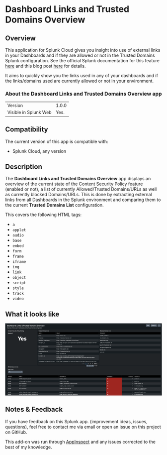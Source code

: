 # Dashboard Links and Trusted Domains Overview

## Overview

This application for Splunk Cloud gives you insight into use of external links in your Dashboards and if they are allowed or not in the Trusted Domains Splunk configuration.  See the official Splunk documentation for this feature [here](https://docs.splunk.com/Documentation/SplunkCloud/latest/Admin/ConfigureDashboardsTrustedDomains) and this blog post [here](https://www.splunk.com/en_us/blog/platform/improving-security-updates-to-classic-simplexml-dashboards-containing-external-links-or-content.html) for details.

It aims to quickly show you the links used in any of your dashboards and if the links/domains used are currently allowed or not in your environment.

### About the **Dashboard Links and Trusted Domains Overview** app

|                       |                                                         |
|-----------------------|---------------------------------------------------------|
| Version               | 1.0.0                                                   |
| Visible in Splunk Web | Yes.                                                    |


## Compatibility

The current version of this app is compatible with:

- Splunk Cloud, any version

## Description

The **Dashboard Links and Trusted Domains Overview** app displays an overview of the current state of the Content Security Policy feature (enabled or not), a list of currently Allowed/Trusted Domains/URLs as well as currently blocked Domains/URLs.  This is done by extracting external links from all Dashboards in the Splunk environment and comparing them to the current **Trusted Domains List** configuration.

This covers the following HTML tags:

- `a`
- `applet`
- `audio`
- `base`
- `embed`
- `form`
- `frame`
- `iframe`
- `img`
- `link`
- `object`
- `script`
- `style`
- `track`
- `video`

## What it looks like

![Main Dashboard](readme/dashboard.png)

## Notes & Feedback

If you have feedback on this Splunk app. (improvement ideas, issues, questions), feel free to contact me via email or open an issue on this project on GitHub.

This add-on was run through [AppInspect](https://dev.splunk.com/enterprise/docs/developapps/testvalidate/appinspect/) and any issues corrected to the best of my knowledge.